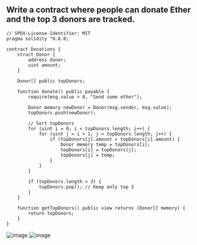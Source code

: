 
## Write a contract where people can donate Ether and the top 3 donors are tracked.
```
// SPDX-License-Identifier: MIT
pragma solidity ^0.8.0;

contract Donations {
    struct Donor {
        address donor;
        uint amount;
    }

    Donor[] public topDonors;

    function donate() public payable {
        require(msg.value > 0, "Send some ether");

        Donor memory newDonor = Donor(msg.sender, msg.value);
        topDonors.push(newDonor);
        
        // Sort topDonors
        for (uint i = 0; i < topDonors.length; i++) {
            for (uint j = i + 1; j < topDonors.length; j++) {
                if (topDonors[j].amount > topDonors[i].amount) {
                    Donor memory temp = topDonors[i];
                    topDonors[i] = topDonors[j];
                    topDonors[j] = temp;
                }
            }
        }

        if (topDonors.length > 3) {
            topDonors.pop(); // Keep only top 3
        }
    }

    function getTopDonors() public view returns (Donor[] memory) {
        return topDonors;
    }
}

```
![image](https://github.com/user-attachments/assets/f5ec615e-9693-49a9-ad6f-0ef400788c25)
![image](https://github.com/user-attachments/assets/80a7881e-ce38-4d03-8803-1290f64834d3)
